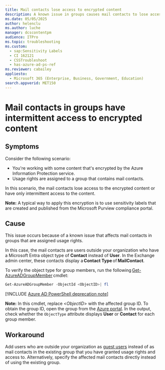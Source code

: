 ```yaml
---
title: Mail contacts lose access to encrypted content
description: A known issue in groups causes mail contacts to lose access or have intermittent access to encrypted content.
ms.date: 05/05/2025
author: helenclu
ms.author: luche
manager: dcscontentpm
audience: ITPro
ms.topic: troubleshooting
ms.custom: 
  - sap:Sensitivity Labels
  - CI 162121
  - CSSTroubleshoot
  - has-azure-ad-ps-ref
ms.reviewer: cabailey
appliesto: 
  - Microsoft 365 (Enterprise, Business, Government, Education)
search.appverid: MET150
---
```


# Mail contacts in groups have intermittent access to encrypted content

## Symptoms

Consider the following scenario:  

- You're working with some content that's encrypted by the Azure Information Protection service.
- Usage rights are assigned to a group that contains mail contacts.

In this scenario, the mail contacts lose access to the encrypted content or have only intermittent access to the content.

**Note:** A typical way to apply this encryption is to use sensitivity labels that are created and published from the Microsoft Purview compliance portal.

## Cause

This issue occurs because of a known issue that affects mail contacts in groups that are assigned usage rights.  

In this case, the mail contacts are users outside your organization who have a Microsoft Entra object type of **Contact** instead of **User**. In the Exchange admin center, these contacts display a **Contact Type** of **MailContact**.

To verify the object type for group members, run the following [Get-AzureADGroupMember](/powershell/module/azuread/get-azureadgroupmember) cmdlet:

```powershell
Get-AzureADGroupMember -ObjectId <ObjectID>| fl
```

[!INCLUDE [Azure AD PowerShell deprecation note](../../../includes/aad-powershell-deprecation-note.md)]

**Note:** In this cmdlet, replace \<_ObjectID_> with the affected group ID. To obtain the group ID, open the group from the [Azure portal](https://portal.azure.com/). In the output, check whether the `ObjectType` attribute displays **User** or **Contact** for each group member.

## Workaround

Add users who are outside your organization as [guest users](/azure/active-directory/external-identities/add-users-administrator#add-guest-users-to-a-group) instead of as mail contacts in the existing group that you have granted usage rights and access to. Alternatively, specify the affected mail contacts directly instead of using the existing group.
